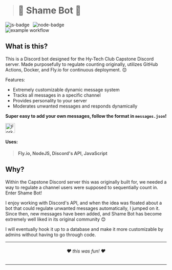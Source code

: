 > # 👑 **Shame Bot** 👑

<img src="https://img.shields.io/badge/JavaScript-F7DF1E?style=for-the-badge&logo=javascript&logoColor=black" alt="js-badge" /> &ensp;<img src="https://img.shields.io/badge/Node.js-43853D?style=for-the-badge&logo=node.js&logoColor=white" alt="node-badge" /> &ensp;
<br>
![example workflow](https://github.com/RoyalTwo/shamebot/actions/workflows/fly.yml/badge.svg)

## What is this?
This is a Discord bot designed for the Hy-Tech Club Capstone Discord 
server. Made purposefully to regulate counting originally, utilizes GitHub Actions, Docker, and Fly.io for continuous deployment. 😊

Features:
* Extremely customizable dynamic message system
* Tracks all messages in a specific channel
* Provides personality to your server
* Moderates unwanted messages and responds dynamically

**Super easy to add your own messages, follow the format in `messages.json`!**

<img style="height:30px; display: block" alt="Fork repo" src="https://img.shields.io/github/forks/RoyalTwo/shamebot?color=lightblue&label=fork&style=for-the-badge"/>

#### Uses:
> **Fly.io, NodeJS, Discord's API, JavaScript**

## Why?
Within the Capstone Discord server this was originally built for, 
we needed a way to regulate a channel users were supposed to sequentially
count in. Enter Shame Bot!

I enjoy working with Discord's API, and when the idea was floated about a bot
that could regulate unwanted messages automatically, I jumped on it. Since then,
new messages have been added, and Shame Bot has become extremely well liked in
its original community 😊

I will eventually hook it up to a database and make it more customizable by admins
without having to go through code.

---
<h6 align="center">❤️ this was fun! ❤️</h6>

---
